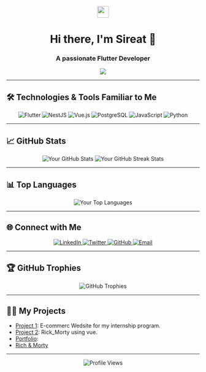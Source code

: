 <!-- Profile Header with a Wave Animation -->
<p align="center">
  <img src="https://media.giphy.com/media/hvRJCLFzcasrR4ia7z/giphy.gif" width="30px">
</p>

<h1 align="center">Hi there, I'm Sireat 👋</h1>
<h3 align="center">A passionate  Flutter Developer</h3>

<!-- Animated Text -->
<p align="center">
  <img src="https://readme-typing-svg.herokuapp.com?font=Roboto&color=%2336BCF7&size=30&center=true&vCenter=true&width=500&height=50&lines=Flutter+Developer;Love+to+Code+%26+Collaborate;Open+Source+Enthusiast">
</p>

---

## 🛠️ Technologies & Tools Familiar to Me

<p align="center">
  <img src="https://img.shields.io/badge/Flutter-02569B?style=for-the-badge&logo=flutter&logoColor=white" alt="Flutter">
  <img src="https://img.shields.io/badge/NestJS-E0234E?style=for-the-badge&logo=nestjs&logoColor=white" alt="NestJS">
  <img src="https://img.shields.io/badge/Vue.js-4FC08D?style=for-the-badge&logo=vue.js&logoColor=white" alt="Vue.js">
  <img src="https://img.shields.io/badge/PostgreSQL-336791?style=for-the-badge&logo=postgresql&logoColor=white" alt="PostgreSQL">
  <img src="https://img.shields.io/badge/JavaScript-F7DF1E?style=for-the-badge&logo=javascript&logoColor=black" alt="JavaScript">
  <img src="https://img.shields.io/badge/Python-3776AB?style=for-the-badge&logo=python&logoColor=white" alt="Python">
</p>

---

## 📈 GitHub Stats

<p align="center">
  <img src="https://github-readme-stats.vercel.app/api?username=sireat&show_icons=true&hide_border=true&theme=radical" alt="Your GitHub Stats">
  <img src="https://github-readme-streak-stats.herokuapp.com/?user=sireat&theme=radical&hide_border=true" alt="Your GitHub Streak Stats">
</p>

---

## 📊 Top Languages

<p align="center">
  <img src="https://github-readme-stats.vercel.app/api/top-langs/?username=sireat&layout=compact&theme=radical&hide_border=true" alt="Your Top Languages">
</p>

---

## 🌐 Connect with Me

<p align="center">
  <a href="https://linkedin.com/in/sireat">
    <img src="https://img.shields.io/badge/LinkedIn-0077B5?style=for-the-badge&logo=linkedin&logoColor=white" alt="LinkedIn">
  </a>
  <a href="https://twitter.com/sireat21">
    <img src="https://img.shields.io/badge/Twitter-1DA1F2?style=for-the-badge&logo=twitter&logoColor=white" alt="Twitter">
  </a>
  <a href="https://github.com/sireat">
    <img src="https://img.shields.io/badge/GitHub-181717?style=for-the-badge&logo=github&logoColor=white" alt="GitHub">
  </a>
  <a href="mailto:sireatag@gmail.com">
    <img src="https://img.shields.io/badge/Email-D14836?style=for-the-badge&logo=gmail&logoColor=white" alt="Email">
  </a>
</p>

---

## 🏆 GitHub Trophies

<p align="center">
  <img src="https://github-profile-trophy.vercel.app/?username=sireat&theme=radical&no-frame=true&margin-w=15&margin-h=15" alt="GitHub Trophies">
</p>

---
## 🐱‍💻 My Projects

- [Project 1](https://github.com/sireat/OneTech): E-commerc Wedsite for my internship program.
- [Project 2](https://github.com/sireat/Rick_Morty): Rick_Morty  using vue.
- [Portfolio](https://sireat.github.io/to-know-about-me/):
- [Rich & Morty](https://my-rick-morty-website.netlify.app)

---

<p align="center">
  <img src="https://komarev.com/ghpvc/?username=sireat&style=flat-square&color=blue" alt="Profile Views">
</p>
